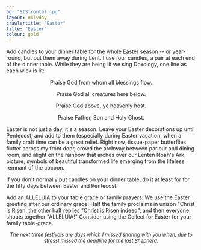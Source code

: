 ```yaml
---
bg: "StSfrontal.jpg"
layout: Holyday
crawlertitle: "Easter"
title: "Easter"
colour: gold
---
```


Add candles to your dinner table for the
				whole Easter season -- or year-round, but put them away during
				Lent. I use four candles, a pair at each end of the dinner table.
				While they are being lit we sing Doxology, one line as each wick
				is lit: 
				</P>
				<P ALIGN=CENTER STYLE="margin-bottom: 0cm">Praise
				God from whom all blessings flow.</P>
				<P ALIGN=CENTER STYLE="margin-bottom: 0cm">Praise
				God all creatures here below.</P>
				<P ALIGN=CENTER STYLE="margin-bottom: 0cm">Praise
				God above, ye heavenly host.</P>
				<P ALIGN=CENTER>Praise Father, Son and Holy
				Ghost.</P>

Easter
				is not just a day, it's a season. Leave your Easter decorations
				up until Pentecost, and add to them (especially during Easter
				vacation, when a family craft time can be a great relief. Right
				now, tissue-paper butterflies flutter across my front door, crowd
				the archway between parlour and dining room, and alight on the
				rainbow that arches over our Lenten Noah's Ark picture, symbols
				of beautiful transformed life emerging from the lifeless remnant
				of the cocoon. 
				

If you don't normally put candles on
				your dinner table, do it at least for for the fifty days between
				Easter and Pentecost. 
				

Add an ALLELUIA to your table grace or
				family prayers. We use the Easter greeting after our ordinary
				grace: Half the family proclaims in unison "Christ is Risen,
				the other half replies "Christ is Risen indeed", and
				then everyone shouts together "ALLELUIA!" Consider
				using the Collect for Easter for your family table-grace. 
				</P>
				<P ALIGN=CENTER><FONT SIZE=2><I>The next
				three festivals are days which I missed sharing with you when,
				due to stressI missed the deadline for the last Shepherd.</I>